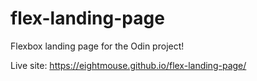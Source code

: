 # flex-landing-page

Flexbox landing page for the Odin project!

Live site: https://eightmouse.github.io/flex-landing-page/